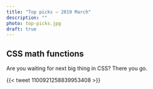 ```yaml
---
title: "Top picks — 2019 March"
description: ""
photo: top-picks.jpg
draft: true
---
```


## CSS math functions

Are you waiting for next big thing in CSS? There you go.

{{< tweet 1100921258839953408 >}}

##
